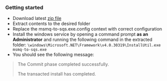 ### Getting started
- Download latest [zip file](msmq-to-sqs.zip)
- Extract contents to the desired folder
- Replace the msmq-to-sqs.exe.config context with correct configuration
- Install the windows service by opening a command prompt **as an Administrator** and running the following command in the extracted folder:
`\windows\Microsoft.NET\Framework\v4.0.30319\InstallUtil.exe msmq-to-sqs.exe`
- You should see the following message:
> The Commit phase completed successfully.
>
> The transacted install has completed.
